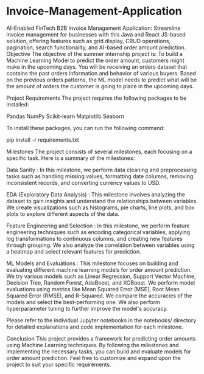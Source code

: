 # Invoice-Management-Application
AI-Enabled FinTech B2B Invoice Management Application: Streamline invoice management for businesses with this Java and React JS-based solution, offering features such as grid display, CRUD operations, pagination, search functionality, and AI-based order amount prediction.
Objective
The objective of the summer internship project is: To build a Machine Learning Model to predict the order amount, customers might make in the upcoming days. You will be receiving an orders dataset that contains the past orders information and behavior of various buyers. Based on the previous orders patterns, the ML model needs to predict what will be the amount of orders the customer is going to place in the upcoming days.

Project Requirements
The project requires the following packages to be installed:

Pandas
NumPy
Scikit-learn
Matplotlib
Seaborn

To install these packages, you can run the following command:

pip install -r requirements.txt

Milestones
The project consists of several milestones, each focusing on a specific task. Here is a summary of the milestones:

Data Sanity : In this milestone, we perform data cleaning and preprocessing tasks such as handling missing values, formatting date columns, removing inconsistent records, and converting currency values to USD.

EDA (Exploratory Data Analysis) : This milestone involves analyzing the dataset to gain insights and understand the relationships between variables. We create visualizations such as histograms, pie charts, line plots, and box plots to explore different aspects of the data.

Feature Engineering and Selection : In this milestone, we perform feature engineering techniques such as encoding categorical variables, applying log transformations to continuous columns, and creating new features through grouping. We also analyze the correlation between variables using a heatmap and select relevant features for prediction.

ML Models and Evaluations : This milestone focuses on building and evaluating different machine learning models for order amount prediction. We try various models such as Linear Regression, Support Vector Machine, Decision Tree, Random Forest, AdaBoost, and XGBoost. We perform model evaluations using metrics like Mean Squared Error (MSE), Root Mean Squared Error (RMSE), and R-Squared. We compare the accuracies of the models and select the best-performing one. We also perform hyperparameter tuning to further improve the model's accuracy.

Please refer to the individual Jupyter notebooks in the notebooks/ directory for detailed explanations and code implementation for each milestone.

Conclusion
This project provides a framework for predicting order amounts using Machine Learning techniques. By following the milestones and implementing the necessary tasks, you can build and evaluate models for order amount prediction. Feel free to customize and expand upon the project to suit your specific requirements.
